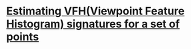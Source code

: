 # [Estimating VFH(Viewpoint Feature Histogram) signatures for a set of points](http://pointclouds.org/documentation/tutorials/vfh_estimation.php#vfh-estimation)

